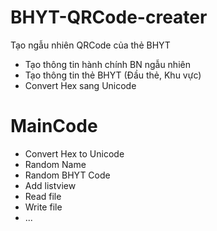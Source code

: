 # BHYT-QRCode-creater
Tạo ngẫu nhiên QRCode của thẻ BHYT
- Tạo thông tin hành chính BN ngẫu nhiên
- Tạo thông tin thẻ BHYT (Đầu thẻ, Khu vực)
- Convert Hex sang Unicode

# MainCode
- Convert Hex to Unicode
- Random Name
- Random BHYT Code
- Add listview
- Read file
- Write file
- ...
